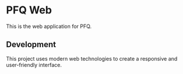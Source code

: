 # PFQ Web

This is the web application for PFQ.

## Development

This project uses modern web technologies to create a responsive and user-friendly interface.
